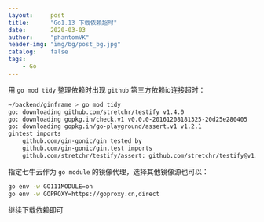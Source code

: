 ```yaml
---
layout:     post
title:      "Go1.13 下载依赖超时"
date:       2020-03-03
author:     "phantomVK"
header-img: "img/bg/post_bg.jpg"
catalog:    false
tags:
    - Go
---
```


用 `go mod tidy` 整理依赖时出现 `github` 第三方依赖io连接超时：

```bash
~/backend/ginframe > go mod tidy
go: downloading github.com/stretchr/testify v1.4.0
go: downloading gopkg.in/check.v1 v0.0.0-20161208181325-20d25e280405
go: downloading gopkg.in/go-playground/assert.v1 v1.2.1
gintest imports
	github.com/gin-gonic/gin tested by
	github.com/gin-gonic/gin.test imports
	github.com/stretchr/testify/assert: github.com/stretchr/testify@v1.4.0: Get https://proxy.golang.org/github.com/stretchr/testify/@v/v1.4.0.zip: dial tcp 172.217.24.17:443: i/o timeout
```

指定七牛云作为 `go module` 的镜像代理，选择其他镜像源也可以：

```bash
go env -w GO111MODULE=on
go env -w GOPROXY=https://goproxy.cn,direct
```

继续下载依赖即可


